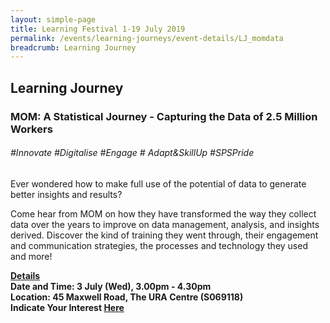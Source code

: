 ```yaml
---
layout: simple-page
title: Learning Festival 1-19 July 2019
permalink: /events/learning-journeys/event-details/LJ_momdata
breadcrumb: Learning Journey
---
```


## Learning Journey
### MOM: A Statistical Journey - Capturing the Data of 2.5 Million Workers

###### _#Innovate #Digitalise #Engage # Adapt&SkillUp #SPSPride_

Ever wondered how to make full use of the potential of data to generate better insights and results?

Come hear from MOM on how they have transformed the way they collect data over the years to improve on data management, analysis, and insights derived. Discover the kind of training they went through, their engagement and communication strategies, the processes and technology they used and more!

<b><u>Details</u><br>
**Date and Time: 3 July (Wed), 3.00pm - 4.30pm** <br>
**Location: 45 Maxwell Road, The URA Centre (S069118)** <br>
**Indicate Your Interest [Here](https://www.eventbrite.sg/e/a-statistical-journey-capturing-the-data-of-25-million-workers-by-the-ministry-of-manpower-mom-tickets-62246621320)** 


